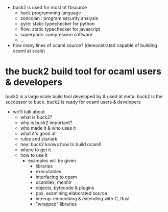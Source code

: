 - buck2 is used for most of fbsource
  - hack programming language
  - zoncolan : program security analysis
  - pyre: static typechecker for python
  - flow: static typechecker for javascript
  - superpack: compression software
  - ...
- how many lines of ocaml source? (demonstrated capable of building ocaml at scale)

<!-- the title of an abstract needs to be clear & interesting -->
# the buck2 build tool for ocaml users & developers
buck2 is a large scale build tool developed by & used at meta. buck2 is the successor to buck. buck2 is ready for ocaml users & developers
<!-- In this talk, we'll explore how state machines and statecharts can be used to model even the most complex logic and automatically visualize, generate tests, produce documentation, and more. Learn how to leverage models, save time, and ship faster, more robust React apps. -->
- we'll talk about
  - what is buck2?
  - why is buck2 important?
  - who made it & who uses it
  - what it's good at
  - rules and starlark
  - hey! buck2 knows how to build ocaml!
  - where to get it
  - how to use it
    - examples will be given
      - libraries
      - executables
      - interfacing to opam
      - ocamllex, menhir
      - objects, bytecode & plugins
      - ppx, examining elaborated source
      - interop: embedding & extending with C, Rust
      - "wrapped" libraries
